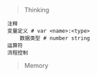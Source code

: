 > Thinking

```
注释
变量定义 # var <name>:<type>
	数据类型 # number string
运算符
流程控制
```

> Memory

```

```

